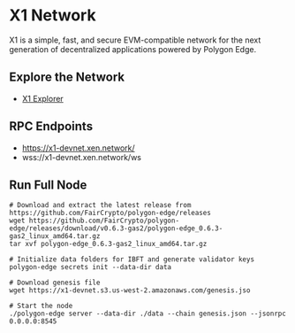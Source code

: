 # X1 Network

X1 is a simple, fast, and secure EVM-compatible network for the next generation of decentralized applications powered by Polygon Edge.

## Explore the Network

- [X1 Explorer](https://explorer.x1-devnet.xen.network/)

## RPC Endpoints

- https://x1-devnet.xen.network/
- wss://x1-devnet.xen.network/ws

## Run Full Node

```shell
# Download and extract the latest release from https://github.com/FairCrypto/polygon-edge/releases
wget https://github.com/FairCrypto/polygon-edge/releases/download/v0.6.3-gas2/polygon-edge_0.6.3-gas2_linux_amd64.tar.gz
tar xvf polygon-edge_0.6.3-gas2_linux_amd64.tar.gz

# Initialize data folders for IBFT and generate validator keys
polygon-edge secrets init --data-dir data

# Download genesis file
wget https://x1-devnet.s3.us-west-2.amazonaws.com/genesis.jso

# Start the node
./polygon-edge server --data-dir ./data --chain genesis.json --jsonrpc 0.0.0.0:8545
```

